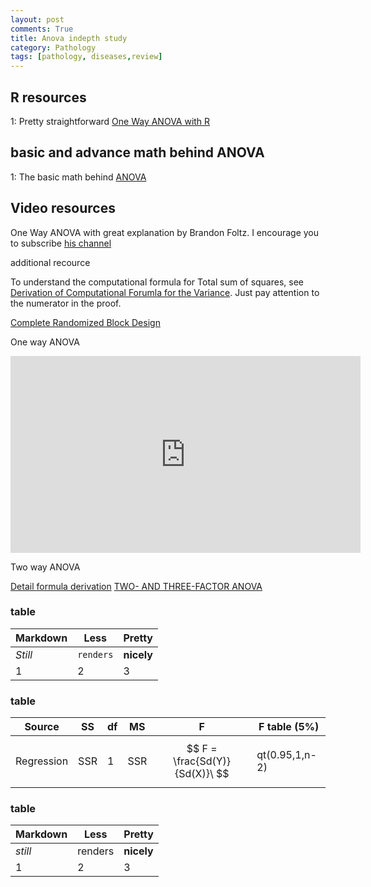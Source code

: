 ```yaml
---
layout: post
comments: True
title: Anova indepth study
category: Pathology
tags: [pathology, diseases,review]
---
```


## R resources

1: Pretty straightforward [One Way ANOVA with R](http://www.stat.columbia.edu/~martin/W2024/R3.pdf)


## basic and advance math behind ANOVA

1: The basic math behind [ANOVA](https://stat.ethz.ch/education/semesters/as2010/anova/ANOVA_how_to_do.pdf) 

## Video resources

One Way ANOVA with great explanation by Brandon Foltz. I encourage you to subscribe [his channel](https://www.youtube.com/channel/UCFrjdcImgcQVyFbK04MBEhA)

additional recource

To understand the computational formula for Total sum of squares, see [Derivation of Computational Forumla for the Variance](http://www.psychology.emory.edu/clinical/mcdowell/PSYCH560/Basics/var.html). Just pay attention to the numerator in the proof. 

[Complete Randomized Block Design](https://www.youtube.com/watch?v=R5KfO5HpzLE)

One way ANOVA
<iframe width="560" height="315" src="https://www.youtube.com/embed/UrRYITjDOww" frameborder="0" allowfullscreen></iframe>


Two way ANOVA

[Detail formula derivation](/assets/Statistics/PDF/ANOVAderivation.pdf)
[TWO- AND THREE-FACTOR ANOVA](/assets/Statistics/PDF/twoway.pdf)



### table  

Markdown | Less | Pretty
--- | --- | ---
*Still* | `renders` | **nicely**
1 | 2 | 3

### table 

| Source | SS | df | MS | F | F table (5%) 
--- | --- | --- | --- | --- | ---
Regression | SSR | 1 | SSR | $$ F = \frac{Sd(Y)}{Sd(X)}\ $$ | qt(0.95,1,n-2)


### table

Markdown | Less | Pretty
--- | --- | ---
*still* | renders | **nicely**
1 | 2 |3